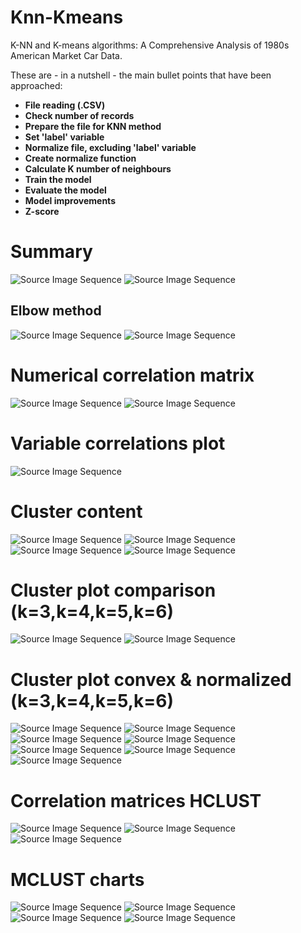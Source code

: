 # Knn-Kmeans
 K-NN and K-means algorithms: A Comprehensive Analysis of 1980s American Market Car Data.

These are - in a nutshell - the main bullet points that have been approached:

+ **File reading (.CSV)**
+ **Check number of records**
+ **Prepare the file for KNN method**
+ **Set 'label' variable**
+ **Normalize file, excluding 'label' variable**
+ **Create normalize function**
+ **Calculate K number of neighbours**
+ **Train the model**
+ **Evaluate the model**
+ **Model improvements**
+ **Z-score**


# Summary
![Source Image Sequence](cluster_plot_compare_norm.png) 
![Source Image Sequence](cluster_plot_compare_conv.png) 
## Elbow method
![Source Image Sequence](elbow_method.png)
![Source Image Sequence](elbow_plotk6.png)
# Numerical correlation matrix
![Source Image Sequence](cor_matrix_number.png)
![Source Image Sequence](cor_matrix_mixed.png)
# Variable correlations plot
![Source Image Sequence](variable_correlations.png)
# Cluster content
![Source Image Sequence](cluster_contentk3.png)
![Source Image Sequence](cluster_contentk4.png)
![Source Image Sequence](cluster_contentk5.png)
![Source Image Sequence](cluster_contentk6.png)
# Cluster plot comparison (k=3,k=4,k=5,k=6)
![Source Image Sequence](cluster_plot_compare_conv.png)
![Source Image Sequence](cluster_plot_compare_norm.png)
# Cluster plot convex & normalized (k=3,k=4,k=5,k=6) 
![Source Image Sequence](clustering_plotk3_conv.png)
![Source Image Sequence](clustering_plotk3_norm.png)
![Source Image Sequence](clustering_plotk4_conv.png)
![Source Image Sequence](clustering_plotk5_conv.png)
![Source Image Sequence](clustering_plotk5_norm.png)
![Source Image Sequence](clustering_plotk6_conv.png)
![Source Image Sequence](clustering_plotk6_norm.png)
# Correlation matrices HCLUST 
![Source Image Sequence](cor_matrix_hclust.png)
![Source Image Sequence](cor_matrix_hclust_square.png)
![Source Image Sequence](cor_matrix_mixed.png)
# MCLUST charts
![Source Image Sequence](mclust_bic.png)
![Source Image Sequence](mclust_classification.png)
![Source Image Sequence](mclust_density.png)
![Source Image Sequence](mclust_uncertainty.png)


